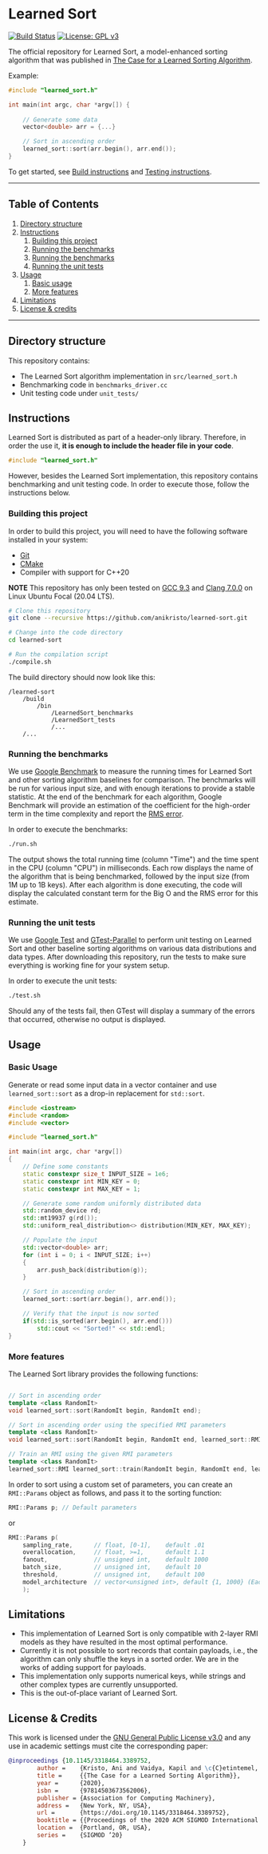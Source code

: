 # Learned Sort
[![Build Status](https://travis-ci.com/anikristo/learned-sort.svg?branch=master)](https://travis-ci.com/anikristo/learned-sort)
[![License: GPL v3](https://img.shields.io/badge/License-GPLv3-blue.svg)](https://www.gnu.org/licenses/gpl-3.0)

The official repository for Learned Sort, a model-enhanced sorting algorithm that was published in [The Case for a Learned Sorting Algorithm](#). 

Example:
```c++
#include "learned_sort.h"

int main(int argc, char *argv[]) {
  
    // Generate some data
    vector<double> arr = {...}

    // Sort in ascending order
    learned_sort::sort(arr.begin(), arr.end());
}
```
To get started, see [Build instructions](#building-this-project) and [Testing instructions](#running-the-unit-tests).

---

## Table of Contents
1. [Directory structure](#directory-structure)
1. [Instructions](#instructions)
    1. [Building this project](#building-this-project)
    1. [Running the benchmarks](#running-the-benchmarks)
    1. [Running the benchmarks](#running-the-benchmarks)
    1. [Running the unit tests](#running-the-unit-tests)
1. [Usage](#usage)
    1. [Basic usage](#basic-usage)
    1. [More features](#more-features)
1. [Limitations](#limitations)
1. [License & credits](#license--credits)

---

## Directory structure
This repository contains:
- The Learned Sort algorithm implementation in `src/learned_sort.h`
- Benchmarking code in `benchmarks_driver.cc`
- Unit testing code under `unit_tests/`

## Instructions 
Learned Sort is distributed as part of a header-only library. Therefore, in order the use it, __it is enough to include the header file in your code__.  
```cpp
#include "learned_sort.h"
```

However, besides the Learned Sort implementation, this repository contains benchmarking and unit testing code. In order to execute those, follow the instructions below.

### Building this project
In order to build this project, you will need to have the following software installed in your system:
* [Git](https://git-scm.com/book/en/v2/Getting-Started-Installing-Git)
* [CMake](https://cmake.org/install/)
* Compiler with support for C++20

__NOTE__ This repository has only been tested on [GCC 9.3](https://gcc.gnu.org/releases.html) and [Clang 7.0.0](https://releases.llvm.org/7.0.0/tools/clang/docs/ReleaseNotes.html) on Linux Ubuntu Focal (20.04 LTS).

```sh
# Clone this repository
git clone --recursive https://github.com/anikristo/learned-sort.git

# Change into the code directory
cd learned-sort

# Run the compilation script
./compile.sh
```

The build directory should now look like this:
```
/learned-sort
    /build
        /bin
            /LearnedSort_benchmarks
            /LearnedSort_tests
            /...
    /...
```

### Running the benchmarks
We use [Google Benchmark](https://www.github.com/google/benchmark) to measure the running times for Learned Sort and other sorting algorithm baselines for comparison.
The benchmarks will be run for various input size, and with enough iterations to provide a stable statistic. 
At the end of the benchmark for each algorithm, Google Benchmark will provide an estimation of the coefficient for the high-order term in the time complexity and report the [RMS error](https://en.wikipedia.org/wiki/Root-mean-square_deviation). 

In order to execute the benchmarks:
```sh
./run.sh
``` 

The output shows the total running time (column "Time") and the time spent in the CPU (column "CPU") in milliseconds. Each row displays the name of the algorithm that is being benchmarked, followed by the input size (from 1M up to 1B keys). After each algorithm is done executing, the code will display the calculated constant term for the Big O and the RMS error for this estimate. 

### Running the unit tests
We use [Google Test](https://www.github.com/google/googletest) and [GTest-Parallel](https://github.com/google/gtest-parallel/tree/df0b4e476f98516cea7d593e5dbb0fca44f6ee7f) to perform unit testing on Learned Sort and other baseline sorting algorithms on various data distributions and data types. 
After downloading this repository, run the tests to make sure everything is working fine for your system setup. 

In order to execute the unit tests:
```sh
./test.sh
```

Should any of the tests fail, then GTest will display a summary of the errors that occurred, otherwise no output is displayed.

## Usage

### Basic Usage
Generate or read some input data in a vector container and use `learned_sort::sort` as a drop-in replacement for `std::sort`. 

```cpp
#include <iostream>
#include <random>
#include <vector>

#include "learned_sort.h"

int main(int argc, char *argv[])
{
    // Define some constants
    static constexpr size_t INPUT_SIZE = 1e6;
    static constexpr int MIN_KEY = 0;
    static constexpr int MAX_KEY = 1;

    // Generate some random uniformly distributed data
    std::random_device rd;
    std::mt19937 g(rd());
    std::uniform_real_distribution<> distribution(MIN_KEY, MAX_KEY);

    // Populate the input
    std::vector<double> arr;
    for (int i = 0; i < INPUT_SIZE; i++)
    {
        arr.push_back(distribution(g));
    }

    // Sort in ascending order
    learned_sort::sort(arr.begin(), arr.end());

    // Verify that the input is now sorted
    if(std::is_sorted(arr.begin(), arr.end()))
        std::cout << "Sorted!" << std::endl;
}
```

### More features

The Learned Sort library provides the following functions:
```cpp

// Sort in ascending order
template <class RandomIt>
void learned_sort::sort(RandomIt begin, RandomIt end);

// Sort in ascending order using the specified RMI parameters
template <class RandomIt>
void learned_sort::sort(RandomIt begin, RandomIt end, learned_sort::RMI::Params &params);

// Train an RMI using the given RMI parameters
template <class RandomIt>
learned_sort::RMI learned_sort::train(RandomIt begin, RandomIt end, learned_sort::RMI::Params &p);
```

In order to sort using a custom set of parameters, you can create an `RMI::Params` object as follows, and pass it to the sorting function:

```cpp
RMI::Params p; // Default parameters
``` 
or
```cpp
RMI::Params p(
    sampling_rate,      // float, [0-1],    default .01
    overallocation,     // float, >=1,      default 1.1
    fanout,             // unsigned int,    default 1000
    batch_size,         // unsigned int,    default 10
    threshold,          // unsigned int,    default 100
    model_architecture  // vector<unsigned int>, default {1, 1000} (Each number represents the number of linear models in the layer of the RMI)
    ); 
```


## Limitations
* This implementation of Learned Sort is only compatible with 2-layer RMI models as they have resulted in the most optimal performance. 
* Currently it is not possible to sort records that contain payloads, i.e., the algorithm can only shuffle the keys in a sorted order. We are in the works of adding support for payloads.
* This implementation only supports numerical keys, while strings and other complex types are currently unsupported.
* This is the out-of-place variant of Learned Sort.

## License & Credits
This work is licensed under the [GNU General Public License v3.0](LICENSE) and any use in academic settings must cite the corresponding paper:

```bibtex
@inproceedings {10.1145/3318464.3389752,
        author =    {Kristo, Ani and Vaidya, Kapil and \c{C}etintemel, U\u{g}ur and Misra, Sanchit and Kraska, Tim},
        title =     {{The Case for a Learned Sorting Algorithm}},
        year =      {2020},
        isbn =      {97814503673562006},
        publisher = {Association for Computing Machinery},
        address =   {New York, NY, USA},
        url =       {https://doi.org/10.1145/3318464.3389752},
        booktitle = {{Proceedings of the 2020 ACM SIGMOD International Conference on Management of data}},
        location =  {Portland, OR, USA},
        series =    {SIGMOD ’20}
    }
```
  
